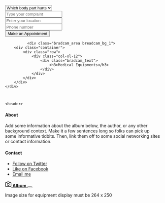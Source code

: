  <form action="#">
                    <div class="row">
                        <div class="col-xl-12">
                            <select class="form-select wide" id="default-select" class="">
                                <option data-display="Which body part hurts">Which body part hurts </option>
                                <option value="1">Leg</option>
                                <option value="2">Neck</option>
                                <option value="3">Hand</option>
                            </select>
                        </div>
                        <div class="col-xl-12">
                            <input type="text"  placeholder="Type your complaint ">
                        </div>
                        <div class="col-xl-12">
                            <input type="text"  placeholder="Enter your location">
                        </div>
                        <div class="col-xl-12">
                            <input type="text"  placeholder="Phone number ">
                        </div>
                        <div class="col-xl-12">
                            <button type="submit" class="boxed-btn3">Make an Appointment</button>
                        </div>
                    </div>
                </form>






              <div class="bradcam_area breadcam_bg_1">
        <div class="container">
            <div class="row">
                <div class="col-xl-12">
                    <div class="bradcam_text">
                        <h3>Medical Equipments</h3>
                    </div>
                </div>
            </div>
        </div>
    </div>



    <header>
  <div class="collapse bg-dark" id="navbarHeader">
    <div class="container">
      <div class="row">
        <div class="col-sm-8 col-md-7 py-4">
          <h4 class="text-white">About</h4>
          <p class="text-muted">Add some information about the album below, the author, or any other background context. Make it a few sentences long so folks can pick up some informative tidbits. Then, link them off to some social networking sites or contact information.</p>
        </div>
        <div class="col-sm-4 offset-md-1 py-4">
          <h4 class="text-white">Contact</h4>
          <ul class="list-unstyled">
            <li><a href="#" class="text-white">Follow on Twitter</a></li>
            <li><a href="#" class="text-white">Like on Facebook</a></li>
            <li><a href="#" class="text-white">Email me</a></li>
          </ul>
        </div>
      </div>
    </div>
  </div>
  <div class="navbar navbar-dark bg-dark shadow-sm">
    <div class="container d-flex justify-content-between">
      <a href="#" class="navbar-brand d-flex align-items-center">
        <svg xmlns="http://www.w3.org/2000/svg" width="20" height="20" fill="none" stroke="currentColor" stroke-linecap="round" stroke-linejoin="round" stroke-width="2" aria-hidden="true" class="mr-2" viewBox="0 0 24 24" focusable="false"><path d="M23 19a2 2 0 0 1-2 2H3a2 2 0 0 1-2-2V8a2 2 0 0 1 2-2h4l2-3h6l2 3h4a2 2 0 0 1 2 2z"/><circle cx="12" cy="13" r="4"/></svg>
        <strong>Album</strong>
      </a>
      <button class="navbar-toggler" type="button" data-toggle="collapse" data-target="#navbarHeader" aria-controls="navbarHeader" aria-expanded="false" aria-label="Toggle navigation">
        <span class="navbar-toggler-icon"></span>
      </button>
    </div>
  </div>
</header>






Image size for equipment display must  be 264 x 250